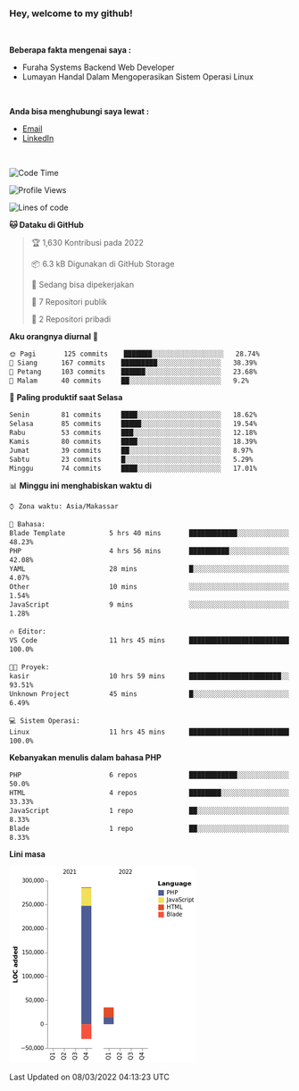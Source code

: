 <h3>Hey, welcome to my github!</h3>

<br>

<p><strong>Beberapa fakta mengenai saya :</strong></p>

<ul>
  <li>Furaha Systems Backend Web Developer</li>
  <li>Lumayan Handal Dalam Mengoperasikan Sistem Operasi Linux</li>
</ul>

<br>

<p><strong>Anda bisa menghubungi saya lewat :</strong></p>

<ul>
  <li><a href="mailto:renaldiapriyanto419@gmail.com">Email</a></li>
  <li><a href="https://www.linkedin.com/in/renaldi-kadang-314314206/">LinkedIn</a></li>
</ul>

<br>

<!--START_SECTION:waka-->
![Code Time](http://img.shields.io/badge/Code%20Time-34%20hrs%2024%20mins-blue)

![Profile Views](http://img.shields.io/badge/Profil%20dilihat-17-blue)

![Lines of code](https://img.shields.io/badge/Sejak%20Hello%20World%20aku%20telah%20menulis-291%20Thousand%20baris%20kode-blue)

**🐱 Dataku di GitHub** 

> 🏆 1,630 Kontribusi pada 2022
 > 
> 📦 6.3 kB Digunakan di GitHub Storage 
 > 
> 💼 Sedang bisa dipekerjakan
 > 
> 📜 7 Repositori publik 
 > 
> 🔑 2 Repositori pribadi  
 > 
**Aku orangnya diurnal 🐤** 

```text
🌞 Pagi       125 commits    ███████░░░░░░░░░░░░░░░░░░   28.74% 
🌆 Siang      167 commits    █████████░░░░░░░░░░░░░░░░   38.39% 
🌃 Petang     103 commits    ██████░░░░░░░░░░░░░░░░░░░   23.68% 
🌙 Malam      40 commits     ██░░░░░░░░░░░░░░░░░░░░░░░   9.2%

```
📅 **Paling produktif saat Selasa** 

```text
Senin        81 commits     ████░░░░░░░░░░░░░░░░░░░░░   18.62% 
Selasa       85 commits     █████░░░░░░░░░░░░░░░░░░░░   19.54% 
Rabu         53 commits     ███░░░░░░░░░░░░░░░░░░░░░░   12.18% 
Kamis        80 commits     ████░░░░░░░░░░░░░░░░░░░░░   18.39% 
Jumat        39 commits     ██░░░░░░░░░░░░░░░░░░░░░░░   8.97% 
Sabtu        23 commits     █░░░░░░░░░░░░░░░░░░░░░░░░   5.29% 
Minggu       74 commits     ████░░░░░░░░░░░░░░░░░░░░░   17.01%

```


📊 **Minggu ini menghabiskan waktu di** 

```text
⌚︎ Zona waktu: Asia/Makassar

💬 Bahasa: 
Blade Template           5 hrs 40 mins       ████████████░░░░░░░░░░░░░   48.23% 
PHP                      4 hrs 56 mins       ██████████░░░░░░░░░░░░░░░   42.08% 
YAML                     28 mins             █░░░░░░░░░░░░░░░░░░░░░░░░   4.07% 
Other                    10 mins             ░░░░░░░░░░░░░░░░░░░░░░░░░   1.54% 
JavaScript               9 mins              ░░░░░░░░░░░░░░░░░░░░░░░░░   1.28%

🔥 Editor: 
VS Code                  11 hrs 45 mins      █████████████████████████   100.0%

🐱‍💻 Proyek: 
kasir                    10 hrs 59 mins      ███████████████████████░░   93.51% 
Unknown Project          45 mins             █░░░░░░░░░░░░░░░░░░░░░░░░   6.49%

💻 Sistem Operasi: 
Linux                    11 hrs 45 mins      █████████████████████████   100.0%

```

**Kebanyakan menulis dalam bahasa PHP** 

```text
PHP                      6 repos             ████████████░░░░░░░░░░░░░   50.0% 
HTML                     4 repos             ████████░░░░░░░░░░░░░░░░░   33.33% 
JavaScript               1 repo              ██░░░░░░░░░░░░░░░░░░░░░░░   8.33% 
Blade                    1 repo              ██░░░░░░░░░░░░░░░░░░░░░░░   8.33%

```


**Lini masa**

![Chart not found](https://raw.githubusercontent.com/Sylent-Sys/Sylent-Sys/main/charts/bar_graph.png) 


 Last Updated on 08/03/2022 04:13:23 UTC
<!--END_SECTION:waka-->
